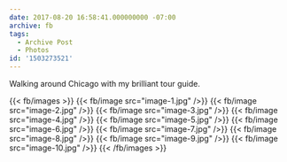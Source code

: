 ```yaml
---
date: 2017-08-20 16:58:41.000000000 -07:00
archive: fb
tags: 
  - Archive Post
  - Photos
id: '1503273521'
---
```


Walking around Chicago with my brilliant tour guide.

{{< fb/images >}}
{{< fb/image src="image-1.jpg" />}}
{{< fb/image src="image-2.jpg" />}}
{{< fb/image src="image-3.jpg" />}}
{{< fb/image src="image-4.jpg" />}}
{{< fb/image src="image-5.jpg" />}}
{{< fb/image src="image-6.jpg" />}}
{{< fb/image src="image-7.jpg" />}}
{{< fb/image src="image-8.jpg" />}}
{{< fb/image src="image-9.jpg" />}}
{{< fb/image src="image-10.jpg" />}}
{{< /fb/images >}}
